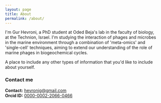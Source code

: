 ```yaml
---
layout: page
title: About
permalink: /about/
---
```


I'm Gur Hevroni, a PhD student at Oded Beja's lab in the faculty of biology, at the Technion, Israel. I'm studying the interaction of phages and microbes in the marine environment through a combination of 'meta-omics' and 'single-cell' techniques, aiming to extend our understanding of the role of marine phages in biogeochemical cycles.

A place to include any other types of information that you'd like to include about yourself.

### Contact me

**Contact:** [hevronig@gmail.com](mailto:hevronig@gmail.com)  
**Orcid ID:** [0000-0002-2066-0466](https://orcid.org/0000-0002-2066-0466?lang=en)  









